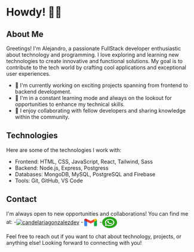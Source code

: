# Howdy! 👋🏻

## About Me

Greetings! I'm Alejandro, a passionate FullStack developer enthusiastic about technology and programming. I love exploring and learning new technologies to create innovative and functional solutions. My goal is to contribute to the tech world by crafting cool applications and exceptional user experiences.

- 💼 I'm currently working on exciting projects spanning from frontend to backend development.
- 🌱 I'm in a constant learning mode and always on the lookout for opportunities to enhance my technical skills.
- 🤝 I enjoy collaborating with fellow developers and sharing knowledge within the community.

## Technologies

Here are some of the technologies I work with:

- Frontend: HTML, CSS, JavaScript, React, Tailwind, Sass
- Backend: Node.js, Express, Postgress
- Databases: MongoDB, MySQL, PostgreSQL and Firebase
- Tools: Git, GitHub, VS Code

## Contact

I'm always open to new opportunities and collaborations! You can find me at: -<a href="https://www.linkedin.com/in/alecanonm" target="blank"><img align="center" src="https://raw.githubusercontent.com/rahuldkjain/github-profile-readme-generator/master/src/images/icons/Social/linked-in-alt.svg" alt="candelariagonzalezdev" height="30" width="40" /></a> -<a href="al3jandrocan0n@gmail.com" target="blank"><img align="center" src="./images/gmail_new_logo_icon_159149.png" alt="candelariagonzalezdev" height="30" width="40" /></a> -<a href="https://wa.link/bm72sh" target="blank"><img align="center" src="./images/whatsapp.png" alt="candelariagonzalezdev" height="30" width="40" /></a>

Feel free to reach out if you want to chat about technology, projects, or anything else! Looking forward to connecting with you!
